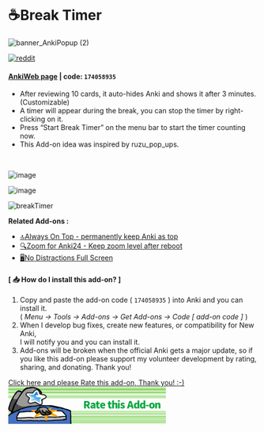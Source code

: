 # ☕Break Timer

![banner_AnkiPopup (2)](https://github.com/user-attachments/assets/cac2621a-71e9-4487-ada3-45cbf248e2ca)  

[![reddit](https://github.com/shigeyukey/AnkiRestart/assets/124401518/85368aad-6f50-4335-8858-7a30a66fb065)](https://www.reddit.com/user/Shige-yuki)  

#### [AnkiWeb page](https://ankiweb.net/shared/info/174058935) | code: `174058935`

* After reviewing 10 cards, it auto-hides Anki and shows it after 3 minutes. (Customizable)
* A timer will appear during the break, you can stop the timer by right-clicking on it.
* Press “Start Break Timer” on the menu bar to start the timer counting now.
* This Add-on idea was inspired by ruzu_pop_ups.

<br>

![image](https://github.com/user-attachments/assets/9c54c646-df0b-4299-a29a-9b185b0b240f) 

![image](https://github.com/user-attachments/assets/8fc7c94b-11fb-4407-a8ce-703cc70da8a4)  

![breakTimer](https://github.com/user-attachments/assets/843d28c3-c098-4e54-beef-0ac30ce9472c)  

 **Related Add-ons :**

 *  [🔝Always On Top - permanently keep Anki as top](https://ankiweb.net/shared/info/1045980020)
 *  [🔍️Zoom for Anki24 - Keep zoom level after reboot](https://ankiweb.net/shared/info/1923741581)
 *  [ 🖥️No Distractions Full Screen ](https://ankiweb.net/shared/info/1370336700)


#### \[ 📥 How do I install this add-on? ]
1. Copy and paste the add-on code ( `174058935` )  into Anki and you can install it.<br>
    ( *Menu -> Tools -> Add-ons -> Get Add-ons -> Code \[ add-on code ]* )
2. When I develop bug fixes, create new features, or compatibility for New Anki,<br>
 I will notify you and you can install it.
3. Add-ons will be broken when the official Anki gets a major update, so if you like this add-on please support my volunteer development by rating, sharing, and donating. Thank you!<br>

[Click here and please Rate this add-on, Thank you! :-) <br>
 ![Please rate this](https://raw.githubusercontent.com/shigeyukey/my_addons/main/media_files/rate_this.gif)](https://ankiweb.net/shared/review/174058935)
